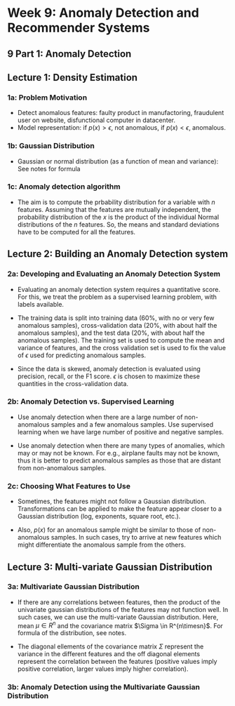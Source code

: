 # Week 9: Anomaly Detection and Recommender Systems

## 9 Part 1: Anomaly Detection

## Lecture 1: Density Estimation

### 1a: Problem Motivation

* Detect anomalous features: faulty product in manufactoring, fraudulent user on website, disfunctional computer in datacenter.  
* Model representation: if $p(x) > \epsilon$, not anomalous, if $p(x) < \epsilon$, anomalous.

### 1b: Gaussian Distribution

* Gaussian or normal distribution (as a function of mean and variance): See notes for formula

### 1c: Anomaly detection algorithm

* The aim is to compute the prbability distribution for a variable with $n$ features. Assuming that the features are mutually independent, the probability distribution of the $x$ is the product of the individual Normal distributions of the $n$ features. So, the means and standard deviations have to be computed for all the features.

## Lecture 2: Building an Anomaly Detection system

### 2a: Developing and Evaluating an Anomaly Detection System

* Evaluating an anomaly detection system requires a quantitative score. For this, we treat the problem as a supervised learning problem, with labels available.

* The training data is split into training data (60%, with no or very few anomalous samples), cross-validation data (20%, with about half the anomalous samples), and the test data (20%, with about half the anomalous samples). The training set is used to compute the mean and variance of features, and the cross validation set is used to fix the value of $\epsilon$ used for predicting anomalous samples.

* Since the data is skewed, anomaly detection is evaluated using precision, recall, or the F1 score. $\epsilon$ is chosen to maximize these quantities in the cross-validation data.

### 2b: Anomaly Detection vs. Supervised Learning

* Use anomaly detection when there are a large number of non-anomalous samples and a few anomalous samples. Use supervised learning when we have large number of positive and negative samples.

* Use anomaly detection when there are many types of anomalies, which may or may not be known. For e.g., airplane faults may not be known, thus it is better to predict anomalous samples as those that are distant from non-anomalous samples.

### 2c: Choosing What Features to Use

* Sometimes, the features might not follow a Gaussian distribution. Transformations can be applied to make the feature appear closer to a Gaussian distribution (log, exponents, square root, etc.).

* Also, $p(x)$ for an anomalous sample might be similar to those of non-anomalous samples. In such cases, try to arrive at new features which might differentiate the anomalous sample from the others.

## Lecture 3: Multi-variate Gaussian Distribution

### 3a: Multivariate Gaussian Distribution

* If there are any correlations between features, then the product of the univariate gaussian distributions of the features may not function well. In such cases, we can use the multi-variate Gaussian distribution. Here, mean $\mu \in R^n$ and the covariance matrix $\Sigma \in R^{n\timesn}$. For formula of the distribution, see notes. 

* The diagonal ellements of the covariance matrix $\Sigma$ represent the variance in the different features and the off diagonal elements represent the correlation between the features (positive values imply positive correlation, larger values imply higher correlation).

### 3b: Anomaly Detection using the Multivariate Gaussian Distribution